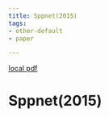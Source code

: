 ```yaml
---
title: Sppnet(2015)
tags:
- other-default
- paper

---
```


[local pdf](../../../pdfs/2015-sppnet.pdf)

# Sppnet(2015)
